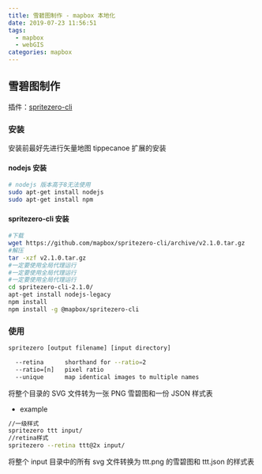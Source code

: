 ```yaml
---
title: 雪碧图制作 - mapbox 本地化
date: 2019-07-23 11:56:51
tags:
  - mapbox
  - webGIS
categories: mapbox
---
```


## 雪碧图制作

插件：[spritezero-cli](https://github.com/mapbox/spritezero-cli)

<!-- more -->

### 安装

安装前最好先进行矢量地图 tippecanoe 扩展的安装

#### nodejs 安装

```sh
# nodejs 版本高于8无法使用
sudo apt-get install nodejs
sudo apt-get install npm
```

#### spritezero-cli 安装

```sh
#下载
wget https://github.com/mapbox/spritezero-cli/archive/v2.1.0.tar.gz
#解压
tar -xzf v2.1.0.tar.gz
#一定要使用全局代理运行
#一定要使用全局代理运行
#一定要使用全局代理运行
cd spritezero-cli-2.1.0/
apt-get install nodejs-legacy
npm install
npm install -g @mapbox/spritezero-cli
```

### 使用

```sh
spritezero [output filename] [input directory]

  --retina      shorthand for --ratio=2
  --ratio=[n]   pixel ratio
  --unique      map identical images to multiple names
```

将整个目录的 SVG 文件转为一张 PNG 雪碧图和一份 JSON 样式表

- example

```sh
//一级样式
spritezero ttt input/
//retina样式
spritezero --retina ttt@2x input/
```

将整个 input 目录中的所有 svg 文件转换为 ttt.png 的雪碧图和 ttt.json 的样式表
